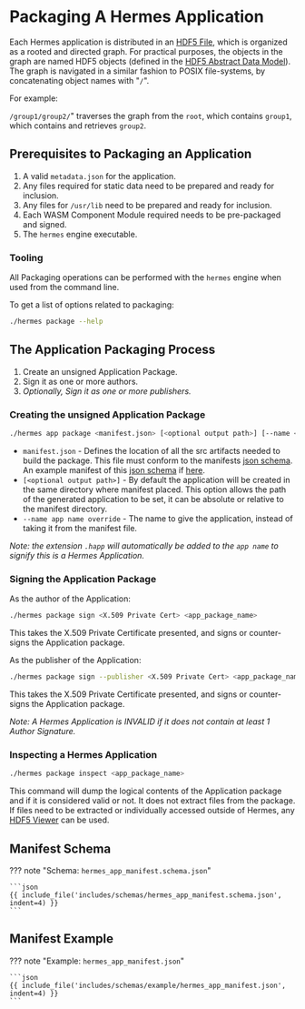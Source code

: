 # Packaging A Hermes Application

Each Hermes application is distributed in an [HDF5 File], which is organized as a rooted and directed graph.
For practical purposes, the objects in the graph are named HDF5 objects (defined in the [HDF5 Abstract Data Model]).
The graph is navigated in a similar fashion to POSIX file-systems, by concatenating object names with "`/`".

For example:

`/group1/group2/`" traverses the graph from the `root`, which contains `group1`, which contains and retrieves `group2`.

## Prerequisites to Packaging an Application

1. A valid `metadata.json` for the application.
2. Any files required for static data need to be prepared and ready for inclusion.
3. Any files for `/usr/lib` need to be prepared and ready for inclusion.
4. Each WASM Component Module required needs to be pre-packaged and signed.
5. The `hermes` engine executable.

### Tooling

All Packaging operations can be performed with the `hermes` engine when used from the command line.

To get a list of options related to packaging:

```sh
./hermes package --help
```

## The Application Packaging Process

1. Create an unsigned Application Package.
2. Sign it as one or more authors.
3. *Optionally, Sign it as one or more publishers.*

### Creating the unsigned Application Package

```sh
./hermes app package <manifest.json> [<optional output path>] [--name <app name override>]
```

* `manifest.json` - Defines the location of all the src artifacts needed to build the package.
  This file must conform to the manifests [json schema](#manifest-schema).
  An example manifest of this [json schema](#manifest-schema) if [here](#manifest-example).
* `[<optional output path>]` - By default the application will be created in the same directory where manifest placed.
  This option allows the path of the generated application to be set, it can be absolute or relative to the manifest directory.
* `--name app name override` - The name to give the application, instead of taking it from the manifest file.

*Note: the extension `.happ` will automatically be added to the `app name` to signify this is a Hermes Application.*

### Signing the Application Package

As the author of the Application:

```sh
./hermes package sign <X.509 Private Cert> <app_package_name>
```

This takes the X.509 Private Certificate presented, and signs or counter-signs the Application package.

As the publisher of the Application:

```sh
./hermes package sign --publisher <X.509 Private Cert> <app_package_name>
```

This takes the X.509 Private Certificate presented, and signs or counter-signs the Application package.

*Note: A Hermes Application is INVALID if it does not contain at least 1 Author Signature.*

### Inspecting a Hermes Application

```sh
./hermes package inspect <app_package_name>
```

This command will dump the logical contents of the Application package and if it is considered valid or not.
It does not extract files from the package.  
If files need to be extracted or individually accessed outside of Hermes, any [HDF5 Viewer] can be used.

## Manifest Schema

<!-- markdownlint-disable max-one-sentence-per-line code-block-style -->

??? note "Schema: `hermes_app_manifest.schema.json`"

    ```json
    {{ include_file('includes/schemas/hermes_app_manifest.schema.json', indent=4) }}
    ```

## Manifest Example

??? note "Example: `hermes_app_manifest.json`"

    ```json
    {{ include_file('includes/schemas/example/hermes_app_manifest.json', indent=4) }}
    ```
<!-- markdownlint-enable max-one-sentence-per-line code-block-style-->

[HDF5 Viewer]: https://myhdf5.hdfgroup.org/
[HDF5 File]: https://docs.hdfgroup.org/hdf5/develop/_h5_d_m__u_g.html#title4
[HDF5 Abstract Data Model]: https://docs.hdfgroup.org/hdf5/develop/_h5_d_m__u_g.html#title2
